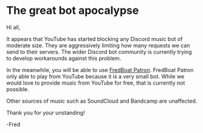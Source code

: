 # The great bot apocalypse

Hi all,

It appears that YouTube has started blocking any Discord music bot of moderate size. They are aggressively limiting how many requests we can send to their servers. The wider Discord bot community is currently trying to develop workarounds against this problem.

In the meanwhile, you will be able to use [FredBoat Patron](https://www.patreon.com/fredboat). FredBoat Patron only able to play from YouTube because it is a very small bot. While we would love to provide music from YouTube for free, that is currently not possible.

Other sources of music such as SoundCloud and Bandcamp are unaffected.

Thank you for your unstanding!

-Fred
